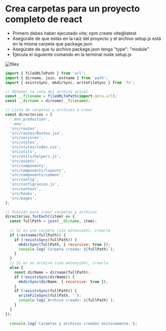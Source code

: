 # Crea carpetas para un proyecto completo de react

* Primero debes haber ejecutado vite; npm create vite@latest
* Asegúrate de que estás en la raíz del proyecto y el archivo setup.js está en la misma carpeta que package.json
* Asegúrate de que tu archivo package.json tenga "type": "module"
* Ejecuta el siguiente comando en la terminal node setup.js

![files](files.png)

```js
import { fileURLToPath } from 'url';
import { dirname, join, extname } from 'path';
import { existsSync, mkdirSync, writeFileSync } from 'fs';

// Obtener la ruta del archivo actual
const __filename = fileURLToPath(import.meta.url);
const __dirname = dirname(__filename);

// Lista de carpetas y archivos a crear
const directories = [
  '.env.production',
  '.env',
  'src/routes',
  'src/routes/Routes.jsx',
  'src/services',
  'src/styles',
  'src/styles/index.css',
  'src/utils',
  'src/utils/helpers.js',
  'src/assets',
  'src/components',
  'src/components/layouts',
  'src/components/common',
  'src/config',
  'src/config/axios.js',
  'src/context',
  'src/hooks',
  'src/pages',
];

// Función para crear carpetas y archivos
directories.forEach((item) => {
  const fullPath = join(__dirname, item);
  
  // Si es una carpeta (sin extensión), crearla
  if (!extname(fullPath)) {
    if (!existsSync(fullPath)) {
      mkdirSync(fullPath, { recursive: true });
      console.log(`Carpeta creada: ${fullPath}`);
    }
  } 
  // Si es un archivo (con extensión), crearlo
  else {
    const dirName = dirname(fullPath);
    if (!existsSync(dirName)) {
      mkdirSync(dirName, { recursive: true });
    }
    if (!existsSync(fullPath)) {
      writeFileSync(fullPath, '');
      console.log(`Archivo creado: ${fullPath}`);
    }
  }
});
  
  console.log('Carpetas y archivos creados exitosamente.');
```
